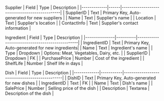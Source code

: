 Supplier
| Field       | Type | Description                                   |
|-------------|------|-----------------------------------------------|
| SupplierID  | Text | Primary Key, Auto-generated for new suppliers |
| Name        | Text | Supplier's name                               |
| Location    | Text | Supplier's location                           |
| ContactInfo | Text | Supplier's contact information                |


Ingredient
| Field         | Type     | Description                                    |
|---------------|----------|------------------------------------------------|
| IngredientID  | Text     | Primary Key, Auto-generated for new ingredients|
| Name          | Text     | Ingredient's name                              |
| Type          | Dropdown | Options: Meat, Vegetables, Dairy, etc.         |
| SupplierID    | Dropdown | FK                                             |
| PurchasePrice | Number   | Cost of the ingredient                         |
| ShelfLife     | Number   | Shelf life in days                             |


Dish
| Field       | Type      | Description                                   |
|-------------|-----------|-----------------------------------------------|
| DishID      | Text      | Primary Key, Auto-generated for new dishes    |
| IngredientID  | Text    | FK                                            |
| Name        | Text      | Dish's name                                   |
| SalePrice   | Number    | Selling price of the dish                     |
| Description | Textarea  | Description of the dish                       |



